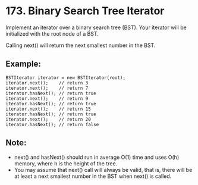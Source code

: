 # 173. Binary Search Tree Iterator

Implement an iterator over a binary search tree (BST). Your iterator will be initialized with the root node of a BST.

Calling next() will return the next smallest number in the BST.

## Example:

```
BSTIterator iterator = new BSTIterator(root);
iterator.next();    // return 3
iterator.next();    // return 7
iterator.hasNext(); // return true
iterator.next();    // return 9
iterator.hasNext(); // return true
iterator.next();    // return 15
iterator.hasNext(); // return true
iterator.next();    // return 20
iterator.hasNext(); // return false
```

## Note:

* next() and hasNext() should run in average O(1) time and uses O(h) memory, where h is the height of the tree.
* You may assume that next() call will always be valid, that is, there will be at least a next smallest number in the BST when next() is called.